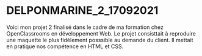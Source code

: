 # DELPONMARINE_2_17092021
Voici mon projet 2 finalisé dans le cadre de ma formation chez OpenClassrooms en développement Web.
Le projet consisttait à reproduire une maquette le plus fidèlement posssible au demande du client. 
Il mettait en pratique nos compétence en HTML et CSS.
